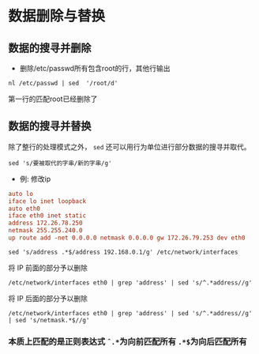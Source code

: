 # 数据删除与替换

## 数据的搜寻并删除

- 删除/etc/passwd所有包含root的行，其他行输出

`nl /etc/passwd | sed  '/root/d'`

第一行的匹配root已经删除了

## 数据的搜寻并替换

除了整行的处理模式之外， `sed` 还可以用行为单位进行部分数据的搜寻并取代。

`sed 's/要被取代的字串/新的字串/g'`

- 例: 修改ip

 ```conf
 auto lo
 iface lo inet loopback
 auto eth0
 iface eth0 inet static
 address 172.26.78.250
 netmask 255.255.240.0
 up route add -net 0.0.0.0 netmask 0.0.0.0 gw 172.26.79.253 dev eth0
 ```

 `sed 's/address .*$/address 192.168.0.1/g' /etc/network/interfaces`

 将 IP 前面的部分予以删除

 `/etc/network/interfaces eth0 | grep 'address' | sed 's/^.*address//g'`

 将 IP 后面的部分予以删除

 `/etc/network/interfaces eth0 | grep 'address' | sed 's/^.*address//g' | sed 's/netmask.*$//g'`

### 本质上匹配的是正则表达式 `ˆ.*`为向前匹配所有 `.*$`为向后匹配所有